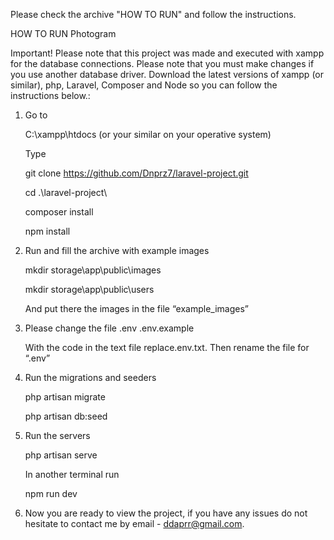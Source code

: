 Please check the archive "HOW TO RUN" and follow the instructions.

HOW TO RUN
Photogram

Important!
Please note that this project was made and executed with xampp for the database connections. Please note that you must make changes if you use another database driver. Download the latest versions of xampp (or similar), php, Laravel, Composer and Node so you can follow the instructions below.:

1.	Go to 

    C:\xampp\htdocs 	(or your similar on your operative system)

    Type

    git clone https://github.com/Dnprz7/laravel-project.git

    cd .\laravel-project\

    composer install

    npm install


2.	Run and fill the archive with example images

    mkdir storage\app\public\images

    mkdir storage\app\public\users

    And put there the images in the file “example_images”

3.	Please change the file .env
    .env.example

    With the code in the text file replace.env.txt. Then rename the file for “.env”


4.	Run the migrations and seeders

  	php artisan migrate

  	php artisan db:seed

6.	Run the servers

    php artisan serve

  	In another terminal run

  	npm run dev

9.	Now you are ready to view the project, if you have any issues do not hesitate to contact me by email - ddaprr@gmail.com.


